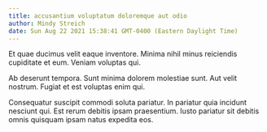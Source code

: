 ```yaml
---
title: accusantium voluptatum doloremque aut odio
author: Mindy Streich
date: Sun Aug 22 2021 15:38:41 GMT-0400 (Eastern Daylight Time)
---
```

Et quae ducimus velit eaque inventore. Minima nihil minus reiciendis cupiditate et eum. Veniam voluptas qui.

 Ab deserunt tempora. Sunt minima dolorem molestiae sunt. Aut velit nostrum. Fugiat et est voluptas enim qui.

 Consequatur suscipit commodi soluta pariatur. In pariatur quia incidunt nesciunt qui. Est rerum debitis ipsam praesentium. Iusto pariatur sit debitis omnis quisquam ipsam natus expedita eos.